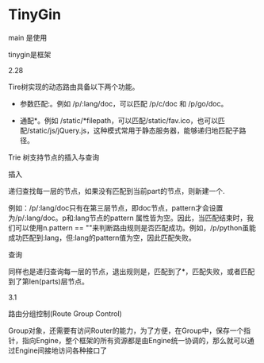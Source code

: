 # TinyGin

main 是使用

tinygin是框架

2.28

Tire树实现的动态路由具备以下两个功能。

- 参数匹配:。例如 /p/:lang/doc，可以匹配 /p/c/doc 和 /p/go/doc。

- 通配*。例如 /static/*filepath，可以匹配/static/fav.ico，也可以匹配/static/js/jQuery.js，这种模式常用于静态服务器，能够递归地匹配子路径。


Trie 树支持节点的插入与查询

插入

递归查找每一层的节点，如果没有匹配到当前part的节点，则新建一个.

例如：/p/:lang/doc只有在第三层节点，即doc节点，pattern才会设置为/p/:lang/doc。p和:lang节点的pattern
属性皆为空。因此，当匹配结束时，我们可以使用n.pattern == ""来判断路由规则是否匹配成功。例如，/p/python虽能成功匹配到:lang，但:lang的pattern值为空，因此匹配失败。

查询

同样也是递归查询每一层的节点，退出规则是，匹配到了*，匹配失败，或者匹配到了第len(parts)层节点。

3.1


路由分组控制(Route Group Control)

Group对象，还需要有访问Router的能力，为了方便，在Group中，保存一个指针，指向Engine，整个框架的所有资源都是由Engine统一协调的，那么就可以通过Engine间接地访问各种接口了
